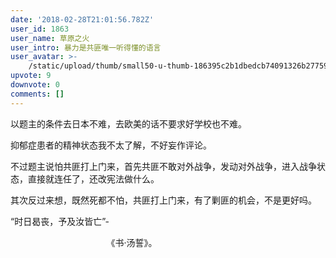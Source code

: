```yaml
---
date: '2018-02-28T21:01:56.782Z'
user_id: 1863
user_name: 草原之火
user_intro: 暴力是共匪唯一听得懂的语言
user_avatar: >-
    /static/upload/thumb/small50-u-thumb-186395c2b1dbedcb74091326b27759bdc74b7a90b14a.png
upvote: 9
downvote: 0
comments: []
---
```


以题主的条件去日本不难，去欧美的话不要求好学校也不难。

抑郁症患者的精神状态我不太了解，不好妄作评论。

不过题主说怕共匪打上门来，首先共匪不敢对外战争，发动对外战争，进入战争状态，直接就连任了，还改宪法做什么。

其次反过来想，既然死都不怕，共匪打上门来，有了剿匪的机会，不是更好吗。

“时日曷丧，予及汝皆亡”-

                                       《书·汤誓》。
